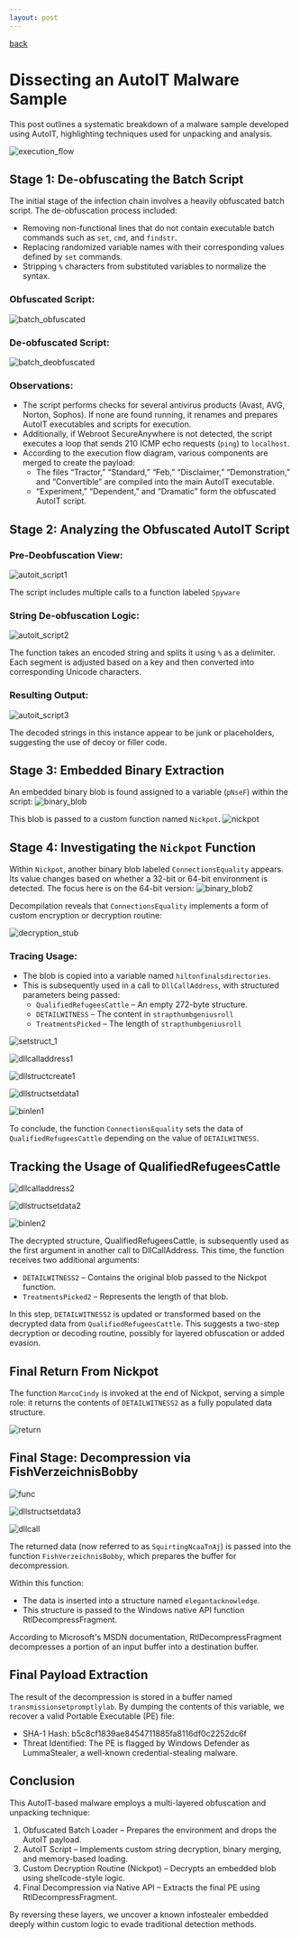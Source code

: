 ```yaml
---
layout: post
---
```


[back](./)

# Dissecting an AutoIT Malware Sample

This post outlines a systematic breakdown of a malware sample developed using AutoIT, highlighting techniques used for unpacking and analysis.

![execution_flow](/assets/images/autoit_malware/autoit_execution_flow.png)


## Stage 1: De-obfuscating the Batch Script

The initial stage of the infection chain involves a heavily obfuscated batch script. The de-obfuscation process included:
* Removing non-functional lines that do not contain executable batch commands such as `set`, `cmd`, and `findstr`.
* Replacing randomized variable names with their corresponding values defined by `set` commands.
* Stripping `%` characters from substituted variables to normalize the syntax.

### Obfuscated Script:
![batch_obfuscated](/assets/images/autoit_malware/autoit_batch_obf.png)

### De-obfuscated Script:
![batch_deobfuscated](/assets/images/autoit_malware/autoit_batch_deobf.png)

### Observations:
* The script performs checks for several antivirus products (Avast, AVG, Norton, Sophos). If none are found running, it renames and prepares AutoIT executables and scripts for execution.
* Additionally, if Webroot SecureAnywhere is not detected, the script executes a loop that sends 210 ICMP echo requests (`ping`) to `localhost`.
* According to the execution flow diagram, various components are merged to create the payload:
  * The files “Tractor,” “Standard,” “Feb,” “Disclaimer,” “Demonstration,” and “Convertible” are compiled into the main AutoIT executable.
  * “Experiment,” “Dependent,” and “Dramatic” form the obfuscated AutoIT script.


## Stage 2: Analyzing the Obfuscated AutoIT Script

### Pre-Deobfuscation View:
![autoit_script1](/assets/images/autoit_malware/autoit_script1.png)

The script includes multiple calls to a function labeled `Spyware`

### String De-obfuscation Logic:
![autoit_script2](/assets/images/autoit_malware/autoit_script2.png)

The function takes an encoded string and splits it using `%` as a delimiter.
Each segment is adjusted based on a key and then converted into corresponding Unicode characters.

### Resulting Output:
![autoit_script3](/assets/images/autoit_malware/autoit_script3.png)

The decoded strings in this instance appear to be junk or placeholders, suggesting the use of decoy or filler code.


## Stage 3: Embedded Binary Extraction

An embedded binary blob is found assigned to a variable (`pNseF`) within the script:
![binary_blob](/assets/images/autoit_malware/binary_blob.png)

This blob is passed to a custom function named `Nickpot`.
![nickpot](/assets/images/autoit_malware/nickpot.png)


## Stage 4: Investigating the `Nickpot` Function

Within `Nickpot`, another binary blob labeled `ConnectionsEquality` appears. Its value changes based on whether a 32-bit or 64-bit environment is detected. The focus here is on the 64-bit version:
![binary_blob2](/assets/images/autoit_malware/binary_blob2.png)

Decompilation reveals that `ConnectionsEquality` implements a form of custom encryption or decryption routine:

![decryption_stub](/assets/images/autoit_malware/decryption_stub.png)

### Tracing Usage:

* The blob is copied into a variable named `hiltonfinalsdirectories`.
* This is subsequently used in a call to `DllCallAddress`, with structured parameters being passed:
  * `QualifiedRefugeesCattle` – An empty 272-byte structure.
  * `DETAILWITNESS` – The content in `strapthumbgeniusroll` 
  * `TreatmentsPicked` – The length of `strapthumbgeniusroll`

![setstruct_1](/assets/images/autoit_malware/setstruct_1.png)

![dllcalladdress1](/assets/images/autoit_malware/dllcalladdress1.png)

![dllstructcreate1](/assets/images/autoit_malware/dllstructcreate1.png)

![dllstructsetdata1](/assets/images/autoit_malware/dllstructsetdata1.png)

![binlen1](/assets/images/autoit_malware/binlen1.png)

To conclude, the function `ConnectionsEquality` sets the data of `QualifiedRefugeesCattle` depending on the value of `DETAILWITNESS`.


## Tracking the Usage of QualifiedRefugeesCattle

![dllcalladdress2](/assets/images/autoit_malware/dllcalladdress2.png)

![dllstructsetdata2](/assets/images/autoit_malware/dllstructsetdata2.png)

![binlen2](/assets/images/autoit_malware/binlen2.png)

The decrypted structure, QualifiedRefugeesCattle, is subsequently used as the first argument in another call to DllCallAddress. This time, the function receives two additional arguments:
* `DETAILWITNESS2` – Contains the original blob passed to the Nickpot function.
* `TreatmentsPicked2` – Represents the length of that blob.

In this step, `DETAILWITNESS2` is updated or transformed based on the decrypted data from `QualifiedRefugeesCattle`. This suggests a two-step decryption or decoding routine, possibly for layered obfuscation or added evasion.


## Final Return From Nickpot

The function `MarcoCindy` is invoked at the end of Nickpot, serving a simple role: it returns the contents of `DETAILWITNESS2` as a fully populated data structure.

![return](/assets/images/autoit_malware/return.png)


## Final Stage: Decompression via FishVerzeichnisBobby

![func](/assets/images/autoit_malware/func.png)

![dllstructsetdata3](/assets/images/autoit_malware/dllstructsetdata3.png)

![dllcall](/assets/images/autoit_malware/dllcall.png)

The returned data (now referred to as `SquirtingNcaaTnAj`) is passed into the function `FishVerzeichnisBobby`, which prepares the buffer for decompression.

Within this function:
* The data is inserted into a structure named `elegantacknowledge`.
* This structure is passed to the Windows native API function RtlDecompressFragment.

According to Microsoft's MSDN documentation, RtlDecompressFragment decompresses a portion of an input buffer into a destination buffer.


## Final Payload Extraction
The result of the decompression is stored in a buffer named `transmissionsetpromptlylab`. By dumping the contents of this variable, we recover a valid Portable Executable (PE) file:
* SHA-1 Hash: b5c8cf1839ae8454711885fa8116df0c2252dc6f
* Threat Identified: The PE is flagged by Windows Defender as LummaStealer, a well-known credential-stealing malware.


## Conclusion
This AutoIT-based malware employs a multi-layered obfuscation and unpacking technique:
1. Obfuscated Batch Loader – Prepares the environment and drops the AutoIT payload.
2. AutoIT Script – Implements custom string decryption, binary merging, and memory-based loading.
3. Custom Decryption Routine (Nickpot) – Decrypts an embedded blob using shellcode-style logic.
4. Final Decompression via Native API – Extracts the final PE using RtlDecompressFragment.

By reversing these layers, we uncover a known infostealer embedded deeply within custom logic to evade traditional detection methods.